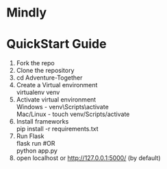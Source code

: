 # Mindly

# QuickStart Guide 

1. Fork the repo 
2. Clone the repository 
3. cd Adventure-Together 
4. Create a Virtual environment <br>
   virtualenv venv 
5. Activate virtual environment <br> 
   Windows - venv\Scripts\activate <br>
   Mac/Linux - touch  venv/Scripts/activate 
6. Install frameworks <br>
   pip install -r requirements.txt 
7. Run Flask <br>
   flask run   #OR <br>
   python app.py
9. open localhost or http://127.0.0.1:5000/ (by default)

